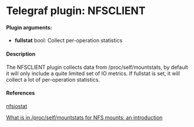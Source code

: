# Telegraf plugin: NFSCLIENT

#### Plugin arguments:
- **fullstat** bool: Collect per-operation statistics

#### Description

The NFSCLIENT plugin collects data from /proc/self/mountstats, by default it will only include a quite limited set of IO metrics. 
If fullstat is set, it will collect a lot of per-operation statistics.

#### References
[nfsiostat](http://git.linux-nfs.org/?p=steved/nfs-utils.git;a=summary)

[What is in /proc/self/mountstats for NFS mounts: an introduction](https://utcc.utoronto.ca/~cks/space/blog/linux/NFSMountstatsIndex)
